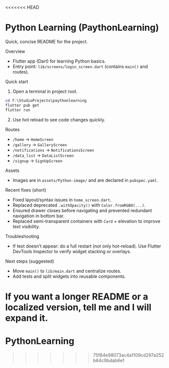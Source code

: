 <<<<<<< HEAD
# Python Learning (PaythonLearning)

Quick, concise README for the project.

Overview
- Flutter app (Dart) for learning Python basics.
- Entry point: `lib/screens/login_screen.dart` (contains `main()` and routes).

Quick start
1. Open a terminal in project root.

```powershell
cd f:\StudioProjects\paythonlearning
flutter pub get
flutter run
```

2. Use hot reload to see code changes quickly.

Routes
- `/home` -> `HomeScreen`
- `/gallery` -> `GalleryScreen`
- `/notifications` -> `NotificationsScreen`
- `/data_list` -> `DataListScreen`
- `/signup` -> `SignUpScreen`

Assets
- Images are in `assets/Python-image/` and are declared in `pubspec.yaml`.

Recent fixes (short)
- Fixed layout/syntax issues in `home_screen.dart`.
- Replaced deprecated `.withOpacity()` with `Color.fromRGBO(...)`.
- Ensured drawer closes before navigating and prevented redundant navigation in bottom bar.
- Replaced semi-transparent containers with `Card` + elevation to improve text visibility.

Troubleshooting
- If text doesn't appear: do a full restart (not only hot-reload). Use Flutter DevTools Inspector to verify widget stacking or overlays.

Next steps (suggested)
- Move `main()` to `lib/main.dart` and centralize routes.
- Add tests and split widgets into reusable components.

If you want a longer README or a localized version, tell me and I will expand it.
=======
# PythonLearning
>>>>>>> 75f84e98073ac4a1109cd297a252b64c9bdab6e1
